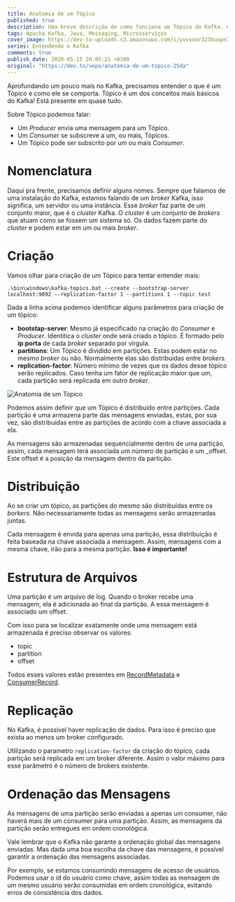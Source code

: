 ```yaml
---
title: Anatomia de um Tópico
published: true
description: Uma breve descrição de como funciona um Tópico do Kafka. Como garantir replicação e ordenação
tags: Apacha Kafka, Java, Messaging, Microsserviços
cover_image: https://dev-to-uploads.s3.amazonaws.com/i/pvvsoor323buopn3db3k.jpg
series: Entendendo o Kafka
comments: true
publish_date: 2020-05-15 20:05:21 +0300
original: "https://dev.to/vepo/anatomia-de-um-topico-25da"
---
```


Aprofundando um pouco mais no Kafka, precisamos entender o que é um Tópico e como ele se comporta. Tópico é um dos conceitos mais básicos do Kafka! Está presente em quase tudo. 

Sobre Tópico podemos falar:
- Um _Producer_ envia uma mensagem para um Tópico. 
- Um _Consumer_ se subscreve a um, ou mais, Tópicos.
- Um Tópico pode ser subscrito por um ou mais _Consumer_.

# Nomenclatura

Daqui pra frente, precisamos definir alguns nomes. Sempre que falamos de uma instalação do Kafka, estamos falando de um _broker_ Kafka, isso significa, um servidor ou uma instância. Esse _broker_ faz parte de um conjunto maior, que é o _cluster_ Kafka. O _cluster_ é um conjunto de _brokers_ que atuam como se fossem um sistema só. Os dados fazem parte do _cluster_ e podem estar em um ou mais _broker_.

# Criação 

Vamos olhar para criação de um Tópico para tentar entender mais:

```
.\bin\windows\kafka-topics.bat --create --bootstrap-server localhost:9092 --replication-factor 1 --partitions 1 --topic test
```

Dada a linha acima podemos identificar alguns parâmetros para criação de um tópico:
- **bootstap-server**: Mesmo já especificado na criação do _Consumer_ e _Producer_. Identitica o _cluster_ onde será criado o tópico. É formado pelo **ip**:**porta** de cada _broker_ separado por virgula.
- **partitions**: Um Tópico é dividido em partições. Estas podem estar no mesmo _broker_ ou não. Normalmente elas são distribuídas entre _brokers_.
- **replication-factor**: Número mínimo de vezes que os dados desse tópico serão replicados. Caso tenha um fator de replicação maior que um, cada partição será replicada em outro _broker_.

![Anatomia de um Tópico](https://dev-to-uploads.s3.amazonaws.com/i/d0apb022msv68pyw0bk0.png)

Podemos assim definir que um Tópico é distribuído entre partições. Cada partição é uma armazena parte das mensagens enviadas, estas, por sua vez, são distribuídas entre as partições de acordo com a chave associada a ela. 

As mensagens são armazenadas sequencialmente dentro de uma partição, assim, cada mensagem terá associada um número de partição e um _offset. Este offset é a posição da mensagem dentro da partição.

# Distribuição

Ao se criar um tópico, as partições do mesmo são distribuídas entre os _borkers_. Não necessariamente todas as mensagens serão armazenadas juntas. 

Cada mensagem é envida para apenas uma partição, essa distribuição é feita baseada na chave associada a mensagem. Assim, mensagens com a mesma chave, irão para a mesma partição. **Isso é importante!**

# Estrutura de Arquivos

Uma partição é um arquivo de log. Quando o broker recebe uma mensagem, ela é adicionada ao final da partição. A essa mensagem é associado um offset.

Com isso para se localizar exatamente onde uma mensagem está armazenada é preciso observar os valores:

* topic
* partition
* offset

Todos esses valores estão presentes em [RecordMetadata](https://kafka.apache.org/20/javadoc/org/apache/kafka/clients/producer/RecordMetadata.html) e [ConsumerRecord](https://kafka.apache.org/20/javadoc/org/apache/kafka/clients/consumer/ConsumerRecord.html).

# Replicação

No Kafka, é possível haver replicação de dados. Para isso é preciso que exista ao menos um broker configurado.

Utilizando o parametro `replication-factor` da criação do tópico, cada partição será replicada em um broker diferente. Assim o valor máximo para esse parâmetro é o número de brokers existente.

# Ordenação das Mensagens

As mensagens de uma partição serão enviadas a apenas um consumer, não haverá mais de um consumer para uma partição. Assim, as mensagens da partição serão entregues em ordem cronológica.

Vale lembrar que o Kafka não garante a ordenação global das mensagens enviadas. Mas dada uma boa escolha da chave das mensagens, é possível garantir a ordenação das mensagens associadas. 

Por exemplo, se estamos consumindo mensagens de acesso de usuários. Podemos usar o id do usuário como chave, assim todas as mensagem de um mesmo usuário serão consumidas em ordem cronológica, evitando erros de consistência dos dados.